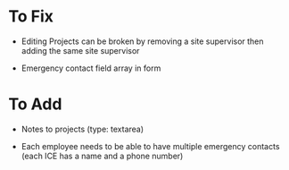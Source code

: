 # To Fix

- Editing Projects can be broken by removing a site supervisor then adding the same site supervisor

- Emergency contact field array in form

# To Add

- Notes to projects (type: textarea)

- Each employee needs to be able to have multiple emergency contacts (each ICE has a name and a phone number)
